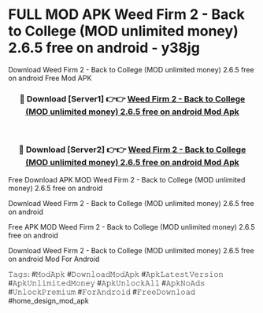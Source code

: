 # FULL MOD APK Weed Firm 2 - Back to College (MOD unlimited money) 2.6.5 free on android - y38jg
Download Weed Firm 2 - Back to College (MOD unlimited money) 2.6.5 free on android Free Mod APK

<div align="center">
<h3>🔴 Download [Server1] 👉👉 <a href="https://apk-comot.site?title=Weed_Firm_2_-_Back_to_College_(MOD_unlimited_money)_2.6.5_free_on_android">Weed Firm 2 - Back to College (MOD unlimited money) 2.6.5 free on android Mod Apk</a></h3><br>

<h3>🔴 Download [Server2] 👉👉 <a href="https://apk-comot.site?title=Weed_Firm_2_-_Back_to_College_(MOD_unlimited_money)_2.6.5_free_on_android">Weed Firm 2 - Back to College (MOD unlimited money) 2.6.5 free on android Mod Apk</a></h3>
</div>


Free Download APK MOD Weed Firm 2 - Back to College (MOD unlimited money) 2.6.5 free on android

Download Weed Firm 2 - Back to College (MOD unlimited money) 2.6.5 free on android 

Free APK MOD Weed Firm 2 - Back to College (MOD unlimited money) 2.6.5 free on android 

Download Weed Firm 2 - Back to College (MOD unlimited money) 2.6.5 free on android Mod For Android

𝚃𝚊𝚐𝚜: #𝙼𝚘𝚍𝙰𝚙𝚔 #𝙳𝚘𝚠𝚗𝚕𝚘𝚊𝚍𝙼𝚘𝚍𝙰𝚙𝚔 #𝙰𝚙𝚔𝙻𝚊𝚝𝚎𝚜𝚝𝚅𝚎𝚛𝚜𝚒𝚘𝚗 #𝙰𝚙𝚔𝚄𝚗𝚕𝚒𝚖𝚒𝚝𝚎𝚍𝙼𝚘𝚗𝚎𝚢 #𝙰𝚙𝚔𝚄𝚗𝚕𝚘𝚌𝚔𝙰𝚕𝚕 #𝙰𝚙𝚔𝙽𝚘𝙰𝚍𝚜 #𝚄𝚗𝚕𝚘𝚌𝚔𝙿𝚛𝚎𝚖𝚒𝚞𝚖 #𝙵𝚘𝚛𝙰𝚗𝚍𝚛𝚘𝚒𝚍 #𝙵𝚛𝚎𝚎𝙳𝚘𝚠𝚗𝚕𝚘𝚊𝚍 #home_design_mod_apk